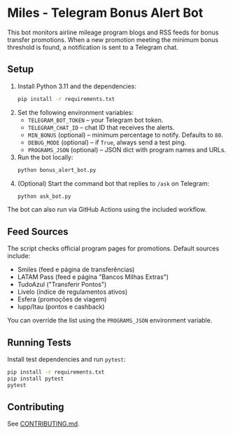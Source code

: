 # Miles - Telegram Bonus Alert Bot

This bot monitors airline mileage program blogs and RSS feeds for bonus transfer promotions. When a new promotion meeting the minimum bonus threshold is found, a notification is sent to a Telegram chat.

## Setup

1. Install Python 3.11 and the dependencies:
   ```bash
   pip install -r requirements.txt
   ```
2. Set the following environment variables:
   - `TELEGRAM_BOT_TOKEN` – your Telegram bot token.
   - `TELEGRAM_CHAT_ID` – chat ID that receives the alerts.
   - `MIN_BONUS` (optional) – minimum percentage to notify. Defaults to `80`.
   - `DEBUG_MODE` (optional) – if `True`, always send a test ping.
   - `PROGRAMS_JSON` (optional) – JSON dict with program names and URLs.
3. Run the bot locally:
   ```bash
   python bonus_alert_bot.py
   ```
4. (Optional) Start the command bot that replies to `/ask` on Telegram:
   ```bash
   python ask_bot.py
   ```

The bot can also run via GitHub Actions using the included workflow.

## Feed Sources

The script checks official program pages for promotions. Default sources include:
- Smiles (feed e página de transferências)
- LATAM Pass (feed e página "Bancos Milhas Extras")
- TudoAzul ("Transferir Pontos")
- Livelo (índice de regulamentos ativos)
- Esfera (promoções de viagem)
- Iupp/Itau (pontos e cashback)

You can override the list using the `PROGRAMS_JSON` environment variable.

## Running Tests

Install test dependencies and run `pytest`:

```bash
pip install -r requirements.txt
pip install pytest
pytest
```

## Contributing

See [CONTRIBUTING.md](CONTRIBUTING.md).
